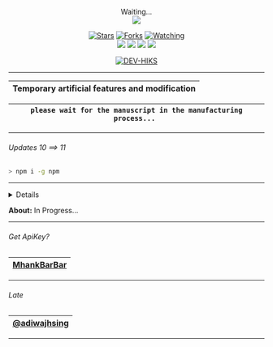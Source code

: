 <p align="center"> 
  Waiting...<br>
  <img src="https://profile-counter.glitch.me/H-I-K-S-termux-weabot/count.svg" />
</p>

<p align="center">
  <a href="https://github.com/H-I-K-S/termux-weabot"><img title="Stars" src="https://img.shields.io/github/stars/H-I-K-S/termux-weabot?color=red&style=flat-square" /></a>
  <a href="https://github.com/H-I-K-S/termux-weabot/network/members"><img title="Forks" src="https://img.shields.io/github/forks/H-I-K-S/termux-weabot?color=red&style=flat-square" /></a>
  <a href="https://github.com/H-I-K-S/termux-weabot/watchers"><img title="Watching" src="https://img.shields.io/github/watchers/H-I-K-S/termux-weabot?label=watchers&color=blue&style=flat-square" /></a> <br>
  <a href="https://www.npmjs.com/package/@open-wa/wa-automate"><img src="https://img.shields.io/npm/v/@open-wa/wa-automate.svg?color=green" /></a>
  <img src="https://img.shields.io/node/v/@open-wa/wa-automate" />
  <img src="https://img.shields.io/badge/maintained%3F-yes-green.svg?style=flat" />
  <img src="https://img.shields.io/github/repo-size/H-I-K-S/termux-weabot" /> <br>
</p>

<p align="center">
<a href="https://github.com/DEV-HIKS"><img title="DEV-HIKS" src="https://img.shields.io/badge/DEV-HIKS-orange.svg?style=for-the-badge&logo=github"></a>
</p>

---------


| Temporary artificial features and modification |
| :-: |


| ```please wait for the manuscript in the manufacturing process... ``` |
| :-: |

---------
###### Updates 10 ==> 11

```bash
> npm i -g npm
```
---------

<details>

Coming Soon..

</details>

**About:** In Progress...

---------
###### Get ApiKey?

| [MhankBarBar](https://mhankbarbar.tech) |
| :-: |
---------
###### Late

| [@adiwajhsing](https://github.com/adiwajshing) |
| :-: |
---------
